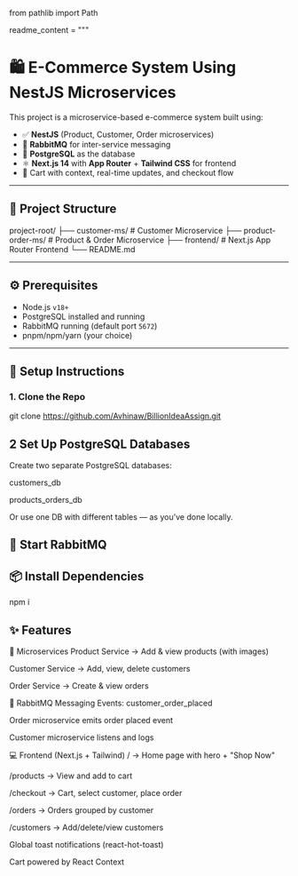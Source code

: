 from pathlib import Path

readme_content = """
# 🛍️ E-Commerce System Using NestJS Microservices

This project is a microservice-based e-commerce system built using:

- ✅ **NestJS** (Product, Customer, Order microservices)
- 🐰 **RabbitMQ** for inter-service messaging
- 🐘 **PostgreSQL** as the database
- ⚛️ **Next.js 14** with **App Router** + **Tailwind CSS** for frontend
- 🛒 Cart with context, real-time updates, and checkout flow

---

## 📁 Project Structure

project-root/
├── customer-ms/ # Customer Microservice
├── product-order-ms/ # Product & Order Microservice
├── frontend/ # Next.js App Router Frontend
└── README.md


---

## ⚙️ Prerequisites

- Node.js `v18+`
- PostgreSQL installed and running
- RabbitMQ running (default port `5672`)
- pnpm/npm/yarn (your choice)

---

## 🚀 Setup Instructions

### 1. Clone the Repo

git clone https://github.com/Avhinaw/BillionIdeaAssign.git


## 2 Set Up PostgreSQL Databases
Create two separate PostgreSQL databases:

customers_db

products_orders_db

Or use one DB with different tables — as you’ve done locally.

## 🐇 Start RabbitMQ

## 📦 Install Dependencies

npm i

## ✨ Features

🧱 Microservices
Product Service → Add & view products (with images)

Customer Service → Add, view, delete customers

Order Service → Create & view orders

🐇 RabbitMQ Messaging
Events: customer_order_placed

Order microservice emits order placed event

Customer microservice listens and logs

💻 Frontend (Next.js + Tailwind)
/ → Home page with hero + "Shop Now"

/products → View and add to cart

/checkout → Cart, select customer, place order

/orders → Orders grouped by customer

/customers → Add/delete/view customers

Global toast notifications (react-hot-toast)

Cart powered by React Context
